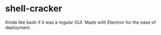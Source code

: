 # shell-cracker
Kinda like bash if it was a regular GUI. Made with Electron for the ease of deployment.
